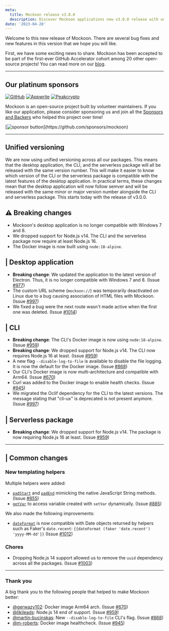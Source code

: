 ```yaml
---
meta:
  title: Mockoon release v3.0.0
  description: Discover Mockoon applications new v3.0.0 release with unified versioning, new templating helpers, support dropped for Node.js 14 and more!
date: '2023-04-28'
---
```


Welcome to this new release of Mockoon. There are several bug fixes and new features in this version that we hope you will like.

First, we have some exciting news to share. Mockoon has been accepted to be part of the first-ever GitHub Accelerator cohort among 20 other open-source projects! You can read more on our [blog](https://mockoon.com/blog/github-accelerator/).

---

## Our platinum sponsors

[![GitHub](https://mockoon.com/images/sponsors/github.png)](https://github.blog/2023-04-12-github-accelerator-our-first-cohort-and-whats-next/)
[![Appwrite](https://mockoon.com/images/sponsors/appwrite.png)](https://appwrite.io/)
[![Peakcrypto](https://mockoon.com/images/sponsors/peakcrypto.png)](https://www.peakcrypto.com/)

Mockoon is an open-source project built by volunteer maintainers. If you like our application, please consider sponsoring us and join all the [Sponsors and Backers](https://github.com/mockoon/mockoon/blob/main/backers.md) who helped this project over time!

[![sponsor button](https://mockoon.com/images/sponsor-btn-250.png?)](https://github.com/sponsors/mockoon)

---

## Unified versioning

We are now using unified versioning across all our packages. This means that the desktop application, the CLI, and the serverless package will all be released with the same version number. This will make it easier to know which version of the CLI or the serverless package is compatible with the latest features of the desktop application.
In practical terms, these changes mean that the desktop application will now follow semver and will be released with the same minor or major version number alongside the CLI and serverless package. This starts today with the release of v3.0.0.

## ⚠️ Breaking changes

- Mockoon's desktop application is no longer compatible with Windows 7 and 8.
- We dropped support for Node.js v14. The CLI and the serverless package now require at least Node.js 16.
- The Docker image is now built using `node:18-alpine`.

## | Desktop application

- **Breaking change**: We updated the application to the latest version of Electron. Thus, it is no longer compatible with Windows 7 and 8. (Issue [#977](https://github.com/mockoon/mockoon/issues/977))
- The custom URL scheme (`mockoon://`) was temporarily deactivated on Linux due to a bug causing association of HTML files with Mockoon. (Issue [#997](https://github.com/mockoon/mockoon/issues/997))
- We fixed a bug were the next route wasn't made active when the first one was deleted. (Issue [#1014](https://github.com/mockoon/mockoon/issues/1014))

## | CLI

- **Breaking change**: The CLI's Docker image is now using `node:18-alpine`. (Issue [#959](https://github.com/mockoon/mockoon/issues/959))
- **Breaking change**: We dropped support for Node.js v14. The CLI now requires Node.js 16 at least. (Issue [#959](https://github.com/mockoon/mockoon/issues/959))
- A new flag `--disable-log-to-file` is available to disable the file logging. It is now the default for the Docker image. (Issue [#868](https://github.com/mockoon/mockoon/issues/868))
- Our CLI's Docker image is now multi-architecture and compatible with Arm64. (Issue [#670](https://github.com/mockoon/mockoon/issues/670))
- Curl was added to the Docker image to enable health checks. (Issue [#945](https://github.com/mockoon/mockoon/issues/945))
- We migrated the Oclif dependency for the CLI to the latest versions. The message stating that "cli-ux" is deprecated is not present anymore. (Issue [#997](https://github.com/mockoon/mockoon/issues/997))

## | Serverless package

- **Breaking change**: We dropped support for Node.js v14. The package is now requiring Node.js 16 at least. (Issue [#959](https://github.com/mockoon/mockoon/issues/959))

---

## | Common changes

### New templating helpers

Multiple helpers were added:

- [`padStart`](https://mockoon.com/docs/latest/templating/mockoon-helpers/#padstart) and [`padEnd`](https://mockoon.com/docs/latest/templating/mockoon-helpers/#padend) mimicking the native JavaScript String methods. (Issue [#855](https://github.com/mockoon/mockoon/issues/855))
- [`getVar`](https://mockoon.com/docs/latest/templating/mockoon-helpers/#getvar) to access variable created with `setVar` dynamically. (Issue [#885](https://github.com/mockoon/mockoon/issues/885))

We also made the following improvements:

- [`dateFormat`](https://mockoon.com/docs/latest/templating/mockoon-helpers/#dateformat) is now compatible with Date objects returned by helpers such as Faker's `date.recent`: `{{dateFormat (faker 'date.recent') 'yyyy-MM-dd'}}` (Issue [#1012](https://github.com/mockoon/mockoon/issues/1012))

### Chores

- Dropping Node.js 14 support allowed us to remove the `uuid` dependency across all the packages. (Issue [#1003](https://github.com/mockoon/mockoon/issues/1003))

---

### Thank you

A big thank you to the following people that helped to make Mockoon better:

- [@gerwazy102](https://github.com/gerwazy102): Docker image Arm64 arch. (Issue [#670](https://github.com/mockoon/mockoon/issues/670))
- [@likileads](https://github.com/likileads): Node.js 14 end of support. (Issue [#959](https://github.com/mockoon/mockoon/issues/959))
- [@martin-bucinskas](https://github.com/martin-bucinskas): New `--disable-log-to-file` CLI's flag. (Issue [#868](https://github.com/mockoon/mockoon/issues/868))
- [@m-roberts](https://github.com/m-roberts): Docker image healthcheck. (Issue [#945](https://github.com/mockoon/mockoon/issues/945))
